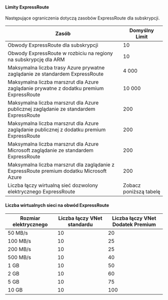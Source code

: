 #### <a name="expressroute-limits"></a>Limity ExpressRoute

Następujące ograniczenia dotyczą zasobów ExpressRoute dla subskrypcji.

| Zasób | Domyślny Limit |
|---|---|
| Obwody ExpressRoute dla subskrypcji | 10 |
| Obwody ExpressRoute w rozbiciu na regiony na subskrypcję dla ARM | 10 |
| Maksymalna liczba trasy Azure prywatne zaglądanie ze standardem ExpressRoute | 4 000 |
| Maksymalna liczba marszrut dla Azure zaglądanie prywatne z dodatku premium ExpressRoute | 10 000 |
| Maksymalna liczba marszrut dla Azure publicznej zaglądanie ze standardem ExpressRoute | 200 |
| Maksymalna liczba marszrut dla Azure zaglądanie publicznej z dodatku premium ExpressRoute | 200 |
| Maksymalna liczba marszrut dla Azure Microsoft zaglądanie ze standardem ExpressRoute | 200 |
| Maksymalna liczba marszrut dla zaglądanie z ExpressRoute premium dodatku Microsoft Azure | 200 |
| Liczba łączy wirtualną sieć dozwolony elektrycznego ExpressRoute | Zobacz poniższą tabelę |

#### <a name="number-of-virtual-networks-per-expressroute-circuit"></a>Liczba wirtualnych sieci na obwód ExpressRoute

| **Rozmiar elektrycznego** | **Liczba łączy VNet standardu** | **Liczba łączy VNet Dodatek Premium** |
|---|---|---|
| 50 MB/s | 10 | 20 |
| 100 MB/s | 10 | 25 |
| 200 MB/s | 10 | 25 |
| 500 MB/s | 10 | 40 |
| 1 GB | 10 | 50 |
| 2 GB | 10 | 60 |
| 5 GB | 10 | 75 |
| 10 GB | 10 | 100 |

